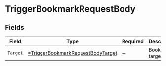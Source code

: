 # TriggerBookmarkRequestBody


## Fields

| Field                                                                                            | Type                                                                                             | Required                                                                                         | Description                                                                                      |
| ------------------------------------------------------------------------------------------------ | ------------------------------------------------------------------------------------------------ | ------------------------------------------------------------------------------------------------ | ------------------------------------------------------------------------------------------------ |
| `Target`                                                                                         | [*TriggerBookmarkRequestBodyTarget](../../models/operations/triggerbookmarkrequestbodytarget.md) | :heavy_minus_sign:                                                                               | Bookmark target                                                                                  |